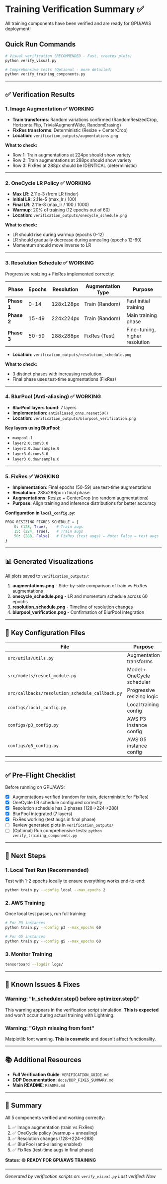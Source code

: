 # Training Verification Summary ✅

All training components have been verified and are ready for GPU/AWS deployment!

## Quick Run Commands

```bash
# Visual verification (RECOMMENDED - Fast, creates plots)
python verify_visual.py

# Comprehensive tests (Optional - more detailed)
python verify_training_components.py
```

---

## ✅ Verification Results

### 1. Image Augmentation ✅ WORKING
- **Train transforms**: Random variations confirmed (RandomResizedCrop, HorizontalFlip, TrivialAugmentWide, RandomErasing)
- **FixRes transforms**: Deterministic (Resize + CenterCrop)
- **Location**: `verification_outputs/augmentations.png`

**What to check:**
- Row 1: Train augmentations at 224px should show variety
- Row 2: Train augmentations at 288px should show variety  
- Row 3: FixRes at 288px should be IDENTICAL (deterministic)

---

### 2. OneCycle LR Policy ✅ WORKING
- **Max LR**: 2.11e-3 (from LR finder)
- **Initial LR**: 2.11e-5 (max_lr / 100)
- **Final LR**: 2.11e-8 (max_lr / 100 / 1000)
- **Warmup**: 20% of training (12 epochs out of 60)
- **Location**: `verification_outputs/onecycle_schedule.png`

**What to check:**
- LR should rise during warmup (epochs 0-12)
- LR should gradually decrease during annealing (epochs 12-60)
- Momentum should move inverse to LR

---

### 3. Resolution Schedule ✅ WORKING
Progressive resizing + FixRes implemented correctly:

| Phase | Epochs | Resolution | Augmentation Type | Purpose |
|-------|--------|------------|-------------------|---------|
| **Phase 1** | 0-14 | 128x128px | Train (Random) | Fast initial training |
| **Phase 2** | 15-49 | 224x224px | Train (Random) | Main training phase |
| **Phase 3** | 50-59 | 288x288px | FixRes (Test) | Fine-tuning, higher resolution |

- **Location**: `verification_outputs/resolution_schedule.png`

**What to check:**
- 3 distinct phases with increasing resolution
- Final phase uses test-time augmentations (FixRes)

---

### 4. BlurPool (Anti-aliasing) ✅ WORKING
- **BlurPool layers found**: 7 layers
- **Implementation**: `antialiased_cnns.resnet50()`
- **Location**: `verification_outputs/blurpool_verification.png`

**Key layers using BlurPool:**
- `maxpool.1`
- `layer2.0.conv3.0`
- `layer2.0.downsample.0`
- `layer3.0.conv3.0`
- `layer3.0.downsample.0`

---

### 5. FixRes ✅ WORKING
- **Implementation**: Final epochs (50-59) use test-time augmentations
- **Resolution**: 288x288px in final phase
- **Augmentations**: Resize + CenterCrop (no random augmentations)
- **Purpose**: Align training and inference distributions for better accuracy

**Configuration in `local_config.py`:**
```python
PROG_RESIZING_FIXRES_SCHEDULE = {
    0: (128, True),    # Train augs
    15: (224, True),   # Train augs  
    50: (288, False)   # FixRes (test augs) ← Note: False = test augs
}
```

---

## 📊 Generated Visualizations

All plots saved to `verification_outputs/`:

1. **augmentations.png** - Side-by-side comparison of train vs FixRes augmentations
2. **onecycle_schedule.png** - LR and momentum schedule across 60 epochs
3. **resolution_schedule.png** - Timeline of resolution changes
4. **blurpool_verification.png** - Confirmation of BlurPool integration

---

## 🔧 Key Configuration Files

| File | Purpose |
|------|---------|
| `src/utils/utils.py` | Augmentation transforms |
| `src/models/resnet_module.py` | Model + OneCycle scheduler |
| `src/callbacks/resolution_schedule_callback.py` | Progressive resizing logic |
| `configs/local_config.py` | Local training config |
| `configs/p3_config.py` | AWS P3 instance config |
| `configs/g5_config.py` | AWS G5 instance config |

---

## ✅ Pre-Flight Checklist

Before running on GPU/AWS:

- [x] Augmentations verified (random for train, deterministic for FixRes)
- [x] OneCycle LR schedule configured correctly
- [x] Resolution schedule has 3 phases (128→224→288)
- [x] BlurPool integrated (7 layers)
- [x] FixRes working (test augs in final phase)
- [ ] Review generated plots in `verification_outputs/`
- [ ] (Optional) Run comprehensive tests: `python verify_training_components.py`

---

## 🚀 Next Steps

### 1. Local Test Run (Recommended)
Test with 1-2 epochs locally to ensure everything works end-to-end:

```bash
python train.py --config local --max_epochs 2
```

### 2. AWS Training
Once local test passes, run full training:

```bash
# For P3 instances
python train.py --config p3 --max_epochs 60

# For G5 instances  
python train.py --config g5 --max_epochs 60
```

### 3. Monitor Training
```bash
tensorboard --logdir logs/
```

---

## 🐛 Known Issues & Fixes

### Warning: "lr_scheduler.step() before optimizer.step()"
This warning appears in the verification script simulation. **This is expected** and won't occur during actual training with Lightning.

### Warning: "Glyph missing from font"
Matplotlib font warning. **This is cosmetic** and doesn't affect functionality.

---

## 📚 Additional Resources

- **Full Verification Guide**: `VERIFICATION_GUIDE.md`
- **DDP Documentation**: `docs/DDP_FIXES_SUMMARY.md`
- **Main README**: `README.md`

---

## 🎉 Summary

All 5 components verified and working correctly:
1. ✅ Image augmentation (train vs FixRes)
2. ✅ OneCycle policy (warmup + annealing)
3. ✅ Resolution changes (128→224→288)
4. ✅ BlurPool (anti-aliasing enabled)
5. ✅ FixRes (test-time augs in final phase)

**Status**: 🟢 **READY FOR GPU/AWS TRAINING**

---

*Generated by verification scripts on: `verify_visual.py`*
*Last verified: Now*

